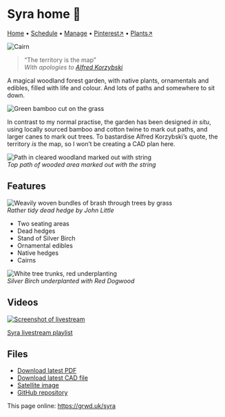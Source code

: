 # Syra home 🏡

[Home](https://grwd.uk/syra/) • [Schedule](https://grwd.uk/syra/schedule) • [Manage](https://grwd.uk/syra/manage) • [Pinterest↗](https://pinterest.co.uk/NatureWorksGarden/syra) • [Plants↗](https://bit.ly/syra-plants)

![Cairn](https://res.cloudinary.com/growdigital/image/upload/w_320/v1681485848/syra/beech-cairn.jpg)

> “The territory is the map”<br>_With apologies to [Alfred Korzybski](https://en.wikipedia.org/wiki/Map%E2%80%93territory_relation)_

A magical woodland forest garden, with native plants, ornamentals and edibles, filled with life and colour. And lots of paths and somewhere to sit down.

![Green bamboo cut on the grass](https://res.cloudinary.com/growdigital/image/upload/w_320/v1681487728/syra/silver-birch-red-dogwood.jpg)

In contrast to my normal practise, the garden has been designed _in situ_, using locally sourced bamboo and cotton twine to mark out paths, and larger canes to mark out trees. To bastardise Alfred Korzybski’s quote, the territory _is_ the map, so I won’t be creating a CAD plan here.



![Path in cleared woodland marked out with string](https://res.cloudinary.com/growdigital/image/upload/w_320/v1681483106/syra/top-path.jpg)  
_Top path of wooded area marked out with the string_

## Features

![Weavily woven bundles of brash through trees by grass](https://res.cloudinary.com/growdigital/image/upload/w_320/v1588061045/john-little-dead-hedge.jpg)  
_Rather tidy dead hedge by John Little_

* Two seating areas
* Dead hedges
* Stand of Silver Birch
* Ornamental edibles
* Native hedges
* Cairns

![White tree trunks, red underplanting](https://res.cloudinary.com/growdigital/image/upload/w_320/v1681487728/syra/silver-birch-red-dogwood.jpg)  
_Silver Birch underplanted with Red Dogwood_

## Videos

[![Screenshot of livestream](https://res.cloudinary.com/growdigital/image/upload/w_320/v1638362351/clifftop/clifftop-livestream.jpg)](https://bit.ly/syra-playlist)

[Syra livestream playlist](https://bit.ly/syra-playlist)

## Files

* [Download latest PDF](https://codeberg.org/natureworks/syra/raw/branch/main/syra.pdf)
* [Download latest CAD file](https://codeberg.org/natureworks/syra/src/branch/main/syra.dxf)
* [Satellite image](https://codeberg.org/natureworks/syra/raw/branch/main/satellite.jpg)
* [GitHub repository](https://codeberg.org/natureworks/syra)

This page online: <https://grwd.uk/syra>
